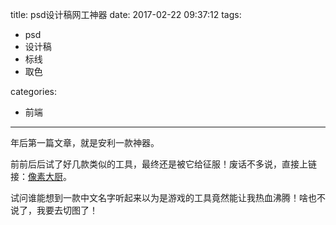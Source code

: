 title: psd设计稿网工神器
date: 2017-02-22 09:37:12
tags:
- psd
- 设计稿
- 标线
- 取色

categories:
- 前端
---

年后第一篇文章，就是安利一款神器。

前前后后试了好几款类似的工具，最终还是被它给征服！废话不多说，直接上链接：[像素大厨](http://www.fancynode.com.cn/pxcook)。

试问谁能想到一款中文名字听起来以为是游戏的工具竟然能让我热血沸腾！啥也不说了，我要去切图了！

